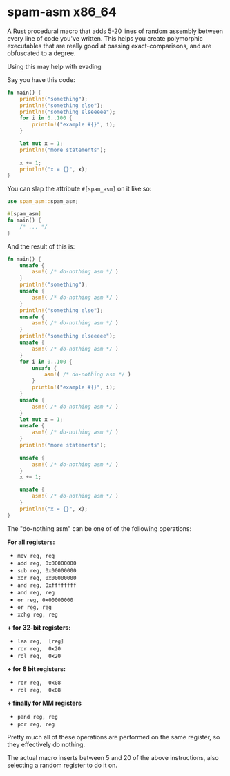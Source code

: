 # spam-asm x86_64

A Rust procedural macro that adds 5-20 lines of random assembly between every line of code you've written. This helps you create polymorphic executables that are really good at passing exact-comparisons, and are obfuscated to a degree.

Using this may help with evading 

Say you have this code:
```rust
fn main() {
    println!("something");
    println!("something else");
    println!("something elseeeee");
    for i in 0..100 {
        println!("example #{}", i);
    }

    let mut x = 1;
    println!("more statements");
    
    x += 1;
    println!("x = {}", x);
}
```

You can slap the attribute `#[spam_asm]` on it like so:
```rust
use spam_asm::spam_asm;

#[spam_asm]
fn main() {
    /* ... */
}
```

And the result of this is:
```rust
fn main() {
    unsafe { 
        asm!( /* do-nothing asm */ ) 
    }
    println!("something");
    unsafe { 
        asm!( /* do-nothing asm */ ) 
    }
    println!("something else");
    unsafe { 
        asm!( /* do-nothing asm */ ) 
    }
    println!("something elseeeee");
    unsafe { 
        asm!( /* do-nothing asm */ ) 
    }
    for i in 0..100 {
        unsafe { 
            asm!( /* do-nothing asm */ ) 
        }
        println!("example #{}", i);
    }
    unsafe { 
        asm!( /* do-nothing asm */ ) 
    }
    let mut x = 1;
    unsafe { 
        asm!( /* do-nothing asm */ ) 
    }
    println!("more statements");
    
    unsafe { 
        asm!( /* do-nothing asm */ ) 
    }
    x += 1;

    unsafe { 
        asm!( /* do-nothing asm */ ) 
    }
    println!("x = {}", x);
}
```

The "do-nothing asm" can be one of of the following operations:

**For all registers:**
- `mov reg, reg`
- `add reg, 0x00000000`
- `sub reg, 0x00000000`
- `xor reg, 0x00000000`
- `and reg, 0xffffffff`
- `and reg, reg`
- `or reg, 0x00000000`
- `or reg, reg`
- `xchg reg, reg`

**+ for 32-bit registers:**

- `lea reg,  [reg]`
- `ror reg,  0x20`
- `rol reg,  0x20`

**+ for 8 bit registers:**
- `ror reg,  0x08`
- `rol reg,  0x08`

**+ finally for MM registers**
- `pand reg, reg`
- `por reg, reg`

Pretty much all of these operations are performed on the same
register, so they effectively do nothing.

The actual macro inserts between 5 and 20 of the above instructions,
also selecting a random register to do it on.